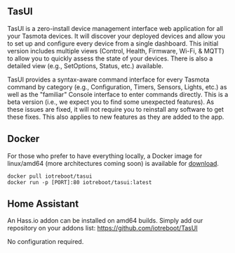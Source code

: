 ## TasUI

TasUI is a zero-install device management interface web application for all your Tasmota devices. 
It will discover your deployed devices and allow you to set up and configure every device from a single dashboard. 
This initial version includes multiple views (Control, Health, Firmware, Wi-Fi, & MQTT) to allow you to quickly assess the state of your devices. There is also a detailed view (e.g., SetOptions, Status, etc.) available. 

TasUI provides a syntax-aware command interface for every Tasmota command by category (e.g., Configuration, Timers, Sensors, Lights, etc.) as well as the "familiar" Console interface to enter commands directly. This is a beta version (i.e., we expect you to find some unexpected features). As these issues are fixed, it will not require you to reinstall any software to get these fixes. This also applies to new features as they are added to the app.

## Docker

For those who prefer to have everything locally, a Docker image for linux/amd64 (more architectures coming soon) is available for [download](https://hub.docker.com/r/iotreboot/tasui).

```
docker pull iotreboot/tasui
docker run -p [PORT]:80 iotreboot/tasui:latest
```

## Home Assistant

An Hass.io addon can be installed on amd64 builds. 
Simply add our repository on your addons list: https://github.com/iotreboot/TasUI

No configuration required.
